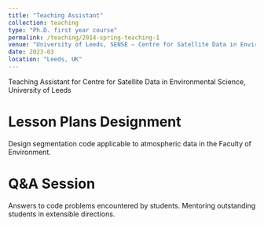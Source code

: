 ```yaml
---
title: "Teaching Assistant"
collection: teaching
type: "Ph.D. first year course"
permalink: /teaching/2014-spring-teaching-1
venue: "University of Leeds, SENSE – Centre for Satellite Data in Environmental Science"
date: 2023-03
location: "Leeds, UK"
---
```


Teaching Assistant for Centre for Satellite Data in Environmental Science, University of Leeds

Lesson Plans Designment
======
Design segmentation code applicable to atmospheric data in the Faculty of Environment.

Q&A Session
======
Answers to code problems encountered by students. Mentoring outstanding students in extensible directions.
